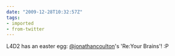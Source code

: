 ```yaml
---
date: "2009-12-28T10:32:57Z"
tags:
- imported
- from-twitter
---
```

L4D2 has an easter egg: [@jonathancoulton](/twitter/#/jonathancoulton)'s 'Re:Your Brains'! :P
